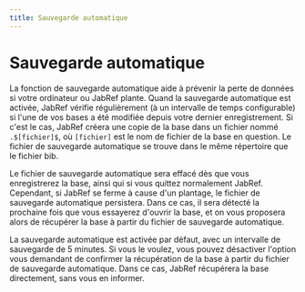 ```yaml
---
title: Sauvegarde automatique
---
```


# Sauvegarde automatique

La fonction de sauvegarde automatique aide à prévenir la perte de données si votre ordinateur ou JabRef plante. Quand la sauvegarde automatique est activée, JabRef vérifie régulièrement (à un intervalle de temps configurable) si l'une de vos bases a été modifiée depuis votre dernier enregistrement. Si c'est le cas, JabRef créera une copie de la base dans un fichier nommé `.$[fichier]$`, où `[fichier]` est le nom de fichier de la base en question. Le fichier de sauvegarde automatique se trouve dans le même répertoire que le fichier bib.

Le fichier de sauvegarde automatique sera effacé dès que vous enregistrerez la base, ainsi qui si vous quittez normalement JabRef. Cependant, si JabRef se ferme à cause d'un plantage, le fichier de sauvegarde automatique persistera. Dans ce cas, il sera détecté la prochaine fois que vous essayerez d'ouvrir la base, et on vous proposera alors de récupérer la base à partir du fichier de sauvegarde automatique.

La sauvegarde automatique est activée par défaut, avec un intervalle de sauvegarde de 5 minutes. Si vous le voulez, vous pouvez désactiver l'option vous demandant de confirmer la récupération de la base à partir du fichier de sauvegarde automatique. Dans ce cas, JabRef récupérera la base directement, sans vous en informer.

